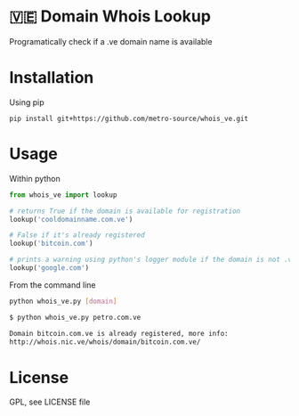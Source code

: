 🇻🇪 Domain Whois Lookup 
===

Programatically check if a .ve domain name is available 

# Installation

Using pip
```
pip install git+https://github.com/metro-source/whois_ve.git
```

# Usage

Within python

```python
from whois_ve import lookup

# returns True if the domain is available for registration
lookup('cooldomainname.com.ve')

# False if it's already registered
lookup('bitcoin.com')

# prints a warning using python's logger module if the domain is not .ve
lookup('google.com')

```
From the command line

```bash
python whois_ve.py [domain]
```


```bash
$ python whois_ve.py petro.com.ve

Domain bitcoin.com.ve is already registered, more info:
http://whois.nic.ve/whois/domain/bitcoin.com.ve/
```

# License

GPL, see LICENSE file 